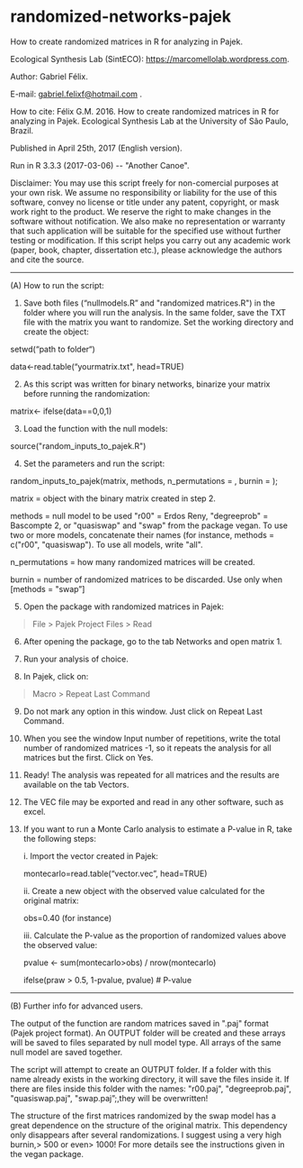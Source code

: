 # randomized-networks-pajek

How to create randomized matrices in R for analyzing in Pajek.

Ecological Synthesis Lab (SintECO): https://marcomellolab.wordpress.com.

Author: Gabriel Félix.

E-mail: gabriel.felixf@hotmail.com .

How to cite: Félix G.M. 2016. How to create randomized matrices in R for analyzing in Pajek. Ecological Synthesis Lab at the University of São Paulo, Brazil.

Published in April 25th, 2017 (English version).

Run in R 3.3.3 (2017-03-06) -- "Another Canoe".

Disclaimer: You may use this script freely for non-comercial purposes at your own risk. We assume no responsibility or liability for the use of this software, convey no license or title under any patent, copyright, or mask work right to the product. We reserve the right to make changes in the software without notification. We also make no representation or warranty that such application will be suitable for the specified use without further testing or modification. If this script helps you carry out any academic work (paper, book, chapter, dissertation etc.), please acknowledge the authors and cite the source.


----------------------------------------------------------------------------------------


(A) How to run the script:

1. Save both files (“nullmodels.R” and "randomized matrices.R") in the folder where you will run the analysis. In the same folder, save the TXT file with the matrix you want to randomize. Set the working directory and create the object:

setwd(“path to folder“)

data<-read.table(“yourmatrix.txt", head=TRUE)

2. As this script was written for binary networks, binarize your matrix before running the randomization:

matrix<- ifelse(data==0,0,1)

3. Load the function with the null models:

source("random_inputs_to_pajek.R")

4. Set the parameters and run the script:

random_inputs_to_pajek(matrix, methods, n_permutations = , burnin = );

matrix = object with the binary matrix created in step 2.

methods = null model to be used "r00" = Erdos Reny, "degreeprob" = Bascompte 2, or "quasiswap" and "swap" from the package vegan. To use two or more models, concatenate their names (for instance, methods = c("r00", "quasiswap"). To use all models, write "all".

n_permutations = how many randomized matrices will be created.

burnin = number of randomized matrices to be discarded. Use only when [methods = "swap”] 

5. Open the package with randomized matrices in Pajek:

> File > Pajek Project Files > Read
 
6. After opening the package, go to the tab Networks and open matrix 1.

7. Run your analysis of choice.

8. In Pajek, click on:

> Macro > Repeat Last Command

9. Do not mark any option in this window. Just click on Repeat Last Command.

10. When you see the window Input number of repetitions, write the total number of randomized matrices -1, so it repeats the analysis for all matrices but the first. Click on Yes.

11. Ready! The analysis was repeated for all matrices and the results are available on the tab Vectors.

12. The VEC file may be exported and read in any other software, such as excel.

13. If you want to run a Monte Carlo analysis to estimate a P-value in R, take the following steps:

	i. Import the vector created in Pajek:

	montecarlo=read.table(“vector.vec”, head=TRUE)

	ii. Create a new object with the observed value calculated for the original matrix:

	obs=0.40 (for instance)

	iii. Calculate the P-value as the proportion of randomized values above the observed value:

	pvalue <- sum(montecarlo>obs) / nrow(montecarlo)

	ifelse(praw > 0.5, 1-pvalue, pvalue)    # P-value


----------------------------------------------------------------------------------------


(B) Further info for advanced users.

The output of the function are random matrices saved in ".paj" format (Pajek project format). An OUTPUT folder will be created and these arrays will be saved to files separated by null model type. All arrays of the same null model are saved together.

The script will attempt to create an OUTPUT folder. If a folder with this name already exists in the working directory, it will save the files inside it. If there are files inside this folder with the names: "r00.paj", "degreeprob.paj", "quasiswap.paj", "swap.paj”;,they will be overwritten!

The structure of the first matrices randomized by the swap model has a great dependence on the structure of the original matrix. This dependency only disappears after several randomizations. I suggest using a very high burnin,> 500 or even> 1000! For more details see the instructions given in the vegan package. 
